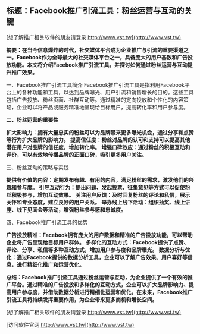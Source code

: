 ## **标题：Facebook推广引流工具：粉丝运营与互动的关键**

[想了解推广相关软件的朋友请登录 http://www.vst.tw](http://www.vst.tw)

**摘要：在当今信息爆炸的时代，社交媒体平台成为企业推广与引流的重要渠道之一。Facebook作为全球最大的社交媒体平台之一，具备庞大的用户基数和广告投放功能。本文将介绍Facebook推广引流工具，并探讨如何通过粉丝运营与互动提升推广效果。**

一、Facebook推广引流工具简介
Facebook推广引流工具是指利用Facebook平台上的各种功能和工具，以达到品牌曝光、用户引流和销售增长的目的。这些工具包括广告投放、粉丝页面、社群互动等。通过精准的定向投放和个性化的内容策略，企业可以将产品或服务精准地呈现给目标用户，提高转化率和用户参与度。

**二、粉丝运营的重要性**

**扩大影响力：拥有大量忠实的粉丝可以为品牌带来更多曝光机会，通过分享和点赞等行为扩大品牌的影响力。**
**提高信任度：粉丝对品牌的认可和支持可以提高其他潜在用户对品牌的信任度，增加转化率。**
**增强口碑效应：通过粉丝的积极互动和评价，可以有效地传播品牌的正面口碑，吸引更多用户关注。**

三、粉丝互动的策略与实践

**提供有价值的内容：定期发布有趣、有用的内容，满足粉丝的需求，激发他们的兴趣和参与度。**
**引导互动行为：提出问题、发起投票、征集意见等方式可以促使粉丝积极参与，增加互动效果。**
**关注用户反馈：及时回复粉丝的评论和私信，展示关怀和专业态度，建立良好的用户关系。**
**举办线上线下活动：组织抽奖、线上讲座、线下见面会等活动，增强粉丝参与感和忠诚度。**

四、Facebook推广引流工具的优势

**广告投放精准：Facebook拥有庞大的用户数据和精准的广告投放功能，可以帮助企业将广告呈现给目标用户群体。**
**多样化的互动方式：Facebook提供了点赞、评论、分享、私信等多种互动方式，增加用户参与度和品牌曝光。**
**数据分析与优化：通过Facebook提供的数据分析工具，企业可以了解广告效果、用户喜好等信息，进行精细化推广和运营优化。**

**总结：Facebook推广引流工具通过粉丝运营与互动，为企业提供了一个有效的推广平台。通过精准的广告投放和多样化的互动方式，企业可以扩大品牌影响力、提高用户参与度，并借助数据分析进行精细化运营和优化。在未来，Facebook推广引流工具将持续发挥重要作用，为企业带来更多商机和增长空间。**

[想了解推广相关软件的朋友请登录 http://www.vst.tw](http://www.vst.tw)


[访问软件官网 http://www.vst.tw](http://www.vst.tw)
